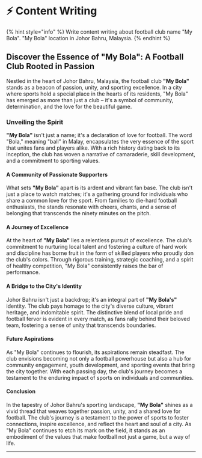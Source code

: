 # ⚡ Content Writing

{% hint style="info" %}
Write content writing about football club name "My Bola". "My Bola" location in Johor Bahru, Malaysia.
{% endhint %}

## **Discover the Essence of "My Bola": A Football Club Rooted in Passion**

Nestled in the heart of Johor Bahru, Malaysia, the football club **"My Bola"** stands as a beacon of passion, unity, and sporting excellence. In a city where sports hold a special place in the hearts of its residents, "My Bola" has emerged as more than just a club – it's a symbol of community, determination, and the love for the beautiful game.

### **Unveiling the Spirit**

**"My Bola"** isn't just a name; it's a declaration of love for football. The word "Bola," meaning "ball" in Malay, encapsulates the very essence of the sport that unites fans and players alike. With a rich history dating back to its inception, the club has woven a narrative of camaraderie, skill development, and a commitment to sporting values.

#### **A Community of Passionate Supporters**

What sets **"My Bola"** apart is its ardent and vibrant fan base. The club isn't just a place to watch matches; it's a gathering ground for individuals who share a common love for the sport. From families to die-hard football enthusiasts, the stands resonate with cheers, chants, and a sense of belonging that transcends the ninety minutes on the pitch.

#### **A Journey of Excellence**

At the heart of **"My Bola"** lies a relentless pursuit of excellence. The club's commitment to nurturing local talent and fostering a culture of hard work and discipline has borne fruit in the form of skilled players who proudly don the club's colors. Through rigorous training, strategic coaching, and a spirit of healthy competition, "My Bola" consistently raises the bar of performance.

#### **A Bridge to the City's Identity**

Johor Bahru isn't just a backdrop; it's an integral part of **"My Bola's"** identity. The club pays homage to the city's diverse culture, vibrant heritage, and indomitable spirit. The distinctive blend of local pride and football fervor is evident in every match, as fans rally behind their beloved team, fostering a sense of unity that transcends boundaries.

#### **Future Aspirations**

As "My Bola" continues to flourish, its aspirations remain steadfast. The club envisions becoming not only a football powerhouse but also a hub for community engagement, youth development, and sporting events that bring the city together. With each passing day, the club's journey becomes a testament to the enduring impact of sports on individuals and communities.

#### **Conclusion**

In the tapestry of Johor Bahru's sporting landscape, **"My Bola"** shines as a vivid thread that weaves together passion, unity, and a shared love for football. The club's journey is a testament to the power of sports to foster connections, inspire excellence, and reflect the heart and soul of a city. As "My Bola" continues to etch its mark on the field, it stands as an embodiment of the values that make football not just a game, but a way of life.

***
